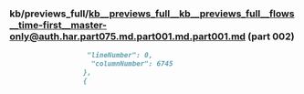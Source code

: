 ### kb/previews_full/kb__previews_full__kb__previews_full__flows__time-first__master-only@auth.har.part075.md.part001.md.part001.md (part 002)

```md
                   "lineNumber": 0,
                    "columnNumber": 6745
                  },
                  {
  
```

```
